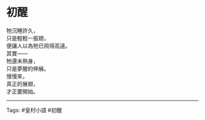 # 初醒

牠沉睡許久，  
只是輕輕一振翅，  
便讓人以為牠已飛得高遠。  
其實——  
牠還未熱身，  
只是夢醒的伸展。  
慢慢來，  
真正的展翅，  
才正要開始。

---

Tags: #皇村小語 #初醒